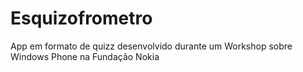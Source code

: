 # Esquizofrometro

App em formato de quizz desenvolvido durante um Workshop sobre Windows Phone na Fundação Nokia 
